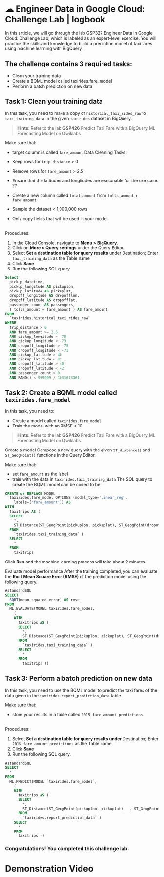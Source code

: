 # ☁ Engineer Data in Google Cloud: Challenge Lab | logbook

 
In this article, we will go through the lab GSP327 Engineer Data in Google Cloud: Challenge Lab, which is labeled as an expert-level exercise. You will practice the skills and knowledge to build a prediction model of taxi fares using machine learning with BigQuery.

## The challenge contains 3 required tasks:

- Clean your training data
- Create a BQML model called taxirides.fare_model
- Perform a batch prediction on new data

## Task 1: Clean your training data
In this task, you need to make a copy of `historical_taxi_rides_raw` to `taxi_training_data` in the given `taxirides` dataset in BigQuery.

> **Hints**: Refer to the lab **GSP426** Predict Taxi Fare with a BigQuery ML Forecasting Model on Qwiklabs

Make sure that:

- target column is called `fare_amount`
Data Cleaning Tasks:

- Keep rows for `trip_distance` > 0
- Remove rows for `fare_amount` > 2.5
- Ensure that the latitudes and longitudes are reasonable for the use case. ??
- Create a new column called `total_amount` from `tolls_amount` + `fare_amount`
- Sample the dataset < 1,000,000 rows
- Only copy fields that will be used in your model
<br>
Procedures:

1. In the Cloud Console, navigate to **Menu > BigQuery**.
2. Click on **More > Query settings** under the Query Editor.
3. Select **Set a destination table for query results** under Destination; Enter `taxi_training_data` as the Table name
4. Click **Save**
5. Run the following SQL query
``` sql
Select
  pickup_datetime,
  pickup_longitude AS pickuplon,
  pickup_latitude AS pickuplat,
  dropoff_longitude AS dropofflon,
  dropoff_latitude AS dropofflat,
  passenger_count AS passengers,
  ( tolls_amount + fare_amount ) AS fare_amount
FROM
  `taxirides.historical_taxi_rides_raw`
WHERE
  trip_distance > 0
  AND fare_amount >= 2.5
  AND pickup_longitude > -75
  AND pickup_longitude < -73
  AND dropoff_longitude > -75
  AND dropoff_longitude < -73
  AND pickup_latitude > 40
  AND pickup_latitude < 42
  AND dropoff_latitude > 40
  AND dropoff_latitude < 42
  AND passenger_count > 0
  AND RAND() < 999999 / 1031673361
```
## Task 2: Create a BQML model called `taxirides.fare_model`
In this task, you need to:

- Create a model called `taxirides.fare_model`
- Train the model with an RMSE < 10
> **Hints**: Refer to the lab **GSP426** Predict Taxi Fare with a BigQuery ML Forecasting Model on Qwiklabs

Create a model
Compose a new query with the given `ST_distance()` and `ST_GeogPoint()` functions in the Query Editor.

Make sure that:

- set `fare_amount` as the label
- train with the data in `taxirides.taxi_training_data`
The SQL query to create the BQML model can be coded to be:
``` sql
CREATE or REPLACE MODEL
  taxirides.fare_model OPTIONS (model_type='linear_reg',
    labels=['fare_amount']) AS
WITH
  taxitrips AS (
  SELECT
    *,
    ST_Distance(ST_GeogPoint(pickuplon, pickuplat), ST_GeogPoint(dropofflon, dropofflat)) AS euclidean
  FROM
    `taxirides.taxi_training_data` )
  SELECT
    *
  FROM
    taxitrips
 ```
Click **Run** and the machine learning process will take about 2 minutes.

Evaluate model performance
After the training completed, you can evaluate the **Root Mean Square Error (RMSE)** of the prediction model using the following query.
``` sql
#standardSQL
SELECT
  SQRT(mean_squared_error) AS rmse
FROM
  ML.EVALUATE(MODEL taxirides.fare_model,
    (
    WITH
      taxitrips AS (
      SELECT
        *,
        ST_Distance(ST_GeogPoint(pickuplon, pickuplat), ST_GeogPoint(dropofflon, dropofflat)) AS euclidean
      FROM
        `taxirides.taxi_training_data` )
      SELECT
        *
      FROM
        taxitrips ))
```

## Task 3: Perform a batch prediction on new data
In this task, you need to use the BQML model to predict the taxi fares of the data given in the `taxirides.report_prediction_data` table.


Make sure that:

- store your results in a table called `2015_fare_amount_predictions`.
<br>
Procedures:

1. Select **Set a destination table for query results under** Destination; Enter `2015_fare_amount_predictions` as the Table name
2. Click **Save**
3. Run the following SQL query.
``` sql
#standardSQL
SELECT
  *
FROM
  ML.PREDICT(MODEL `taxirides.fare_model`,
    (
    WITH
      taxitrips AS (
      SELECT
        *,
        ST_Distance(ST_GeogPoint(pickuplon, pickuplat)   , ST_GeogPoint(dropofflon, dropofflat)) AS    euclidean
      FROM
        `taxirides.report_prediction_data` )
    SELECT
      *
    FROM
      taxitrips ))
``` 

### Congratulations! You completed this challenge lab.

# Demonstration Video
